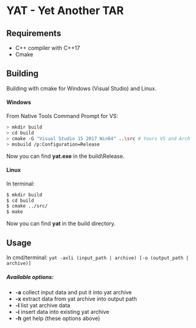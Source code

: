 # YAT - Yet Another TAR

## Requirements
- C++ compiler with C++17
- Cmake

## Building
Building with cmake for Windows (Visual Studio) and Linux.

#### Windows
From Native Tools Command Prompt for VS:
```sh
> mkdir build
> cd build
> cmake -G "Visual Studio 15 2017 Win64" ..\src # Yours VS and Arch
> msbuild /p:Configuration=Release
```
Now you can find **yat.exe** in the build\\Release.

#### Linux
In terminal:
```sh
$ mkdir build
$ cd build
$ cmake ../src/
$ make
```
Now you can find **yat** in the build directory.

## Usage
In cmd/terminal:
 `yat -axli (input_path | archive) [-o (output_path | archive)]`

##### Available options:
 - **-a**   collect input data and put it into yat archive
 - **-x**   extract data from yat archive into output path
 - **-l**   list yat archive data
 - **-i**   insert data into existing yat archive
 - **-h**   get help (these options above)
